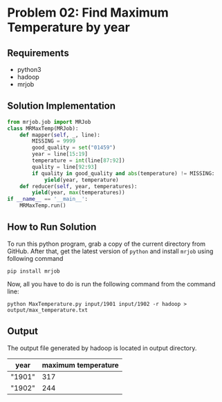 # Problem 02:  Find Maximum Temperature by year

## Requirements
- python3
- hadoop
- mrjob

## Solution Implementation
```python
from mrjob.job import MRJob
class MRMaxTemp(MRJob):
	def mapper(self, _, line):
		MISSING = 9999
		good_quality = set("01459")
		year = line[15:19]
		temperature = int(line[87:92])
		quality = line[92:93]
		if quality in good_quality and abs(temperature) != MISSING:
			yield(year, temperature)
	def reducer(self, year, temperatures):
		yield(year, max(temperatures))
if __name__ == '__main__':
	MRMaxTemp.run()
```

## How to Run Solution
To run this python program, grab a copy of the current directory
from GitHub. After that, get the latest version of `python` and install `mrjob` using following command
```console
pip install mrjob
```
Now, all you have to do is run the following command from the command line:
```console
python MaxTemperature.py input/1901 input/1902 -r hadoop > output/max_temperature.txt
```

## Output
The output file generated by hadoop is located in output directory.

|  year  | maximum temperature |
|--------|---------------------|
| "1901" |         317         |
| "1902" |         244         |

